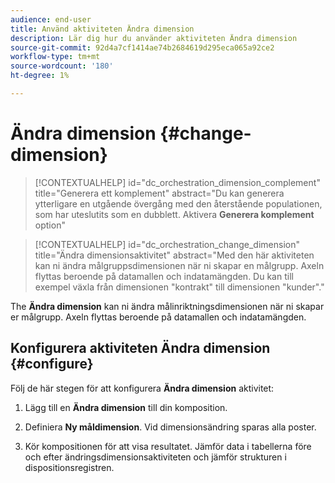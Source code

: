 ```yaml
---
audience: end-user
title: Använd aktiviteten Ändra dimension
description: Lär dig hur du använder aktiviteten Ändra dimension
source-git-commit: 92d4a7cf1414ae74b2684619d295eca065a92ce2
workflow-type: tm+mt
source-wordcount: '180'
ht-degree: 1%

---
```


# Ändra dimension {#change-dimension}

>[!CONTEXTUALHELP]
>id="dc_orchestration_dimension_complement"
>title="Generera ett komplement"
>abstract="Du kan generera ytterligare en utgående övergång med den återstående populationen, som har uteslutits som en dubblett. Aktivera **Generera komplement** option"

>[!CONTEXTUALHELP]
>id="dc_orchestration_change_dimension"
>title="Ändra dimensionsaktivitet"
>abstract="Med den här aktiviteten kan ni ändra målgruppsdimensionen när ni skapar en målgrupp. Axeln flyttas beroende på datamallen och indatamängden. Du kan till exempel växla från dimensionen &quot;kontrakt&quot; till dimensionen &quot;kunder&quot;."

The **Ändra dimension** kan ni ändra målinriktningsdimensionen när ni skapar er målgrupp. Axeln flyttas beroende på datamallen och indatamängden. <!--[Learn more on targeting dimensions](../../audience/about-recipients.md#targeting-dimensions)-->


## Konfigurera aktiviteten Ändra dimension {#configure}

Följ de här stegen för att konfigurera **Ändra dimension** aktivitet:

1. Lägg till en **Ändra dimension** till din komposition.

1. Definiera **Ny måldimension**. Vid dimensionsändring sparas alla poster.

1. Kör kompositionen för att visa resultatet. Jämför data i tabellerna före och efter ändringsdimensionsaktiviteten och jämför strukturen i dispositionsregistren.

<!--
## Example {#example}

In this example, we want to send an SMS delivery to all the profiles who have made a purchase. To do this, we first use a **[!UICONTROL Build audience]** activity linked to a custom "Purchase" targeting dimension to target all purchases that occurred.

We then use a **[!UICONTROL Change dimension]** activity to switch the workflow targeting dimension to "Recipients". This allows us to be able to target the recipients who match the query.
-->
